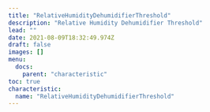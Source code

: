 ```yaml
---
title: "RelativeHumidityDehumidifierThreshold"
description: "Relative Humidity Dehumidifier Threshold"
lead: ""
date: 2021-08-09T18:32:49.974Z
draft: false
images: []
menu:
  docs:
    parent: "characteristic"
toc: true
characteristic:
  name: "RelativeHumidityDehumidifierThreshold"
---
```

